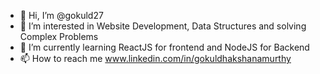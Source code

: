 * 👋 Hi, I’m @gokuld27
* 👀 I’m interested in Website Development, Data Structures and solving Complex Problems
* 🌱 I’m currently learning ReactJS for frontend and NodeJS for Backend
* 📫 How to reach me www.linkedin.com/in/gokuldhakshanamurthy

